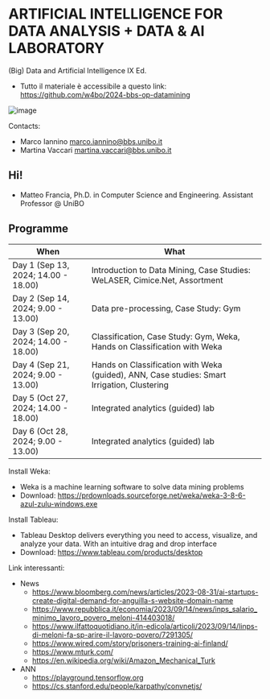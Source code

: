# ARTIFICIAL INTELLIGENCE FOR DATA ANALYSIS + DATA & AI LABORATORY

(Big) Data and Artificial Intelligence IX Ed.

- Tutto il materiale è accessibile a questo link: https://github.com/w4bo/2024-bbs-op-datamining

![image](https://user-images.githubusercontent.com/18005592/235678122-cc2992d4-2113-42aa-aa83-a641c77e85e9.png)

Contacts:

-  Marco Iannino <marco.iannino@bbs.unibo.it>
-  Martina Vaccari <martina.vaccari@bbs.unibo.it>

## Hi!

- Matteo Francia, Ph.D. in Computer Science and Engineering. Assistant Professor @ UniBO

## Programme

| When | What |
| -    |  -    |
| Day 1 (Sep 13, 2024; 14.00 - 18.00) | Introduction to Data Mining, Case Studies: WeLASER, Cimice.Net, Assortment |
| Day 2 (Sep 14, 2024; 9.00 - 13.00)  | Data pre-processing, Case Study: Gym                    |
| Day 3 (Sep 20, 2024; 14.00 - 18.00) | Classification, Case Study: Gym, Weka, Hands on Classification with Weka |
| Day 4 (Sep 21, 2024; 9.00 - 13.00)  | Hands on Classification with Weka (guided), ANN, Case studies: Smart Irrigation, Clustering |
| Day 5 (Oct 27, 2024; 14.00 - 18.00) | Integrated analytics (guided) lab |
| Day 6 (Oct 28, 2024; 9.00 - 13.00)  | Integrated analytics (guided) lab |

Install Weka:

- Weka is a machine learning software to solve data mining problems 
- Download: https://prdownloads.sourceforge.net/weka/weka-3-8-6-azul-zulu-windows.exe

Install Tableau:

- Tableau Desktop delivers everything you need to access, visualize, and analyze your data. With an intuitive drag and drop interface
- Download: https://www.tableau.com/products/desktop

Link interessanti:

- News
  - https://www.bloomberg.com/news/articles/2023-08-31/ai-startups-create-digital-demand-for-anguilla-s-website-domain-name
  - https://www.repubblica.it/economia/2023/09/14/news/inps_salario_minimo_lavoro_povero_meloni-414403018/
  - https://www.ilfattoquotidiano.it/in-edicola/articoli/2023/09/14/linps-di-meloni-fa-sp-arire-il-lavoro-povero/7291305/
  - https://www.wired.com/story/prisoners-training-ai-finland/
  - https://www.mturk.com/
  - https://en.wikipedia.org/wiki/Amazon_Mechanical_Turk
- ANN
  - https://playground.tensorflow.org 
  - https://cs.stanford.edu/people/karpathy/convnetjs/ 

